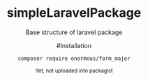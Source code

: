 <center>

# simpleLaravelPackage
Base structure of laravel package

#Installation
```shell
composer require enormous/form_major
```
<small>Yet, not uploaded into packagist</small>
</center>